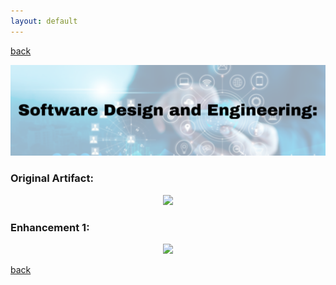 ```yaml
---
layout: default
---
```


[back](./)

<center>
  <img src="/assets/img/design.png">
</center>


### Original Artifact:

<center>
  <img src="/assets/gif/original.gif">
</center>

### Enhancement 1:

<center>
  <img src="/assets/gif/enhancement1.gif">
</center>

[back](./)
